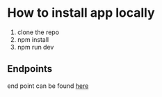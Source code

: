 # How to install app locally

1. clone the repo
2. npm install
3. npm run dev

## Endpoints

end point can be found [here](https://user-management12.herokuapp.com/)
